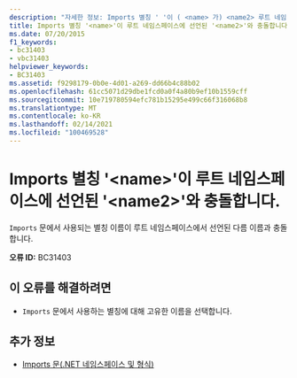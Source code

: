 ```yaml
---
description: "자세한 정보: Imports 별칭 ' '이 ( <name> 가) <name2> 루트 네임 스페이스에 선언 된 ' '와 충돌 합니다."
title: Imports 별칭 '<name>'이 루트 네임스페이스에 선언된 '<name2>'와 충돌합니다.
ms.date: 07/20/2015
f1_keywords:
- bc31403
- vbc31403
helpviewer_keywords:
- BC31403
ms.assetid: f9298179-0b0e-4d01-a269-dd66b4c88b02
ms.openlocfilehash: 61cc5071d29dbe1fcd0a0f4a80b9ef10b1559cff
ms.sourcegitcommit: 10e719780594efc781b15295e499c66f316068b8
ms.translationtype: MT
ms.contentlocale: ko-KR
ms.lasthandoff: 02/14/2021
ms.locfileid: "100469528"
---
```

# <a name="imports-alias-name-conflicts-with-name2-declared-in-the-root-namespace"></a>Imports 별칭 '\<name>'이 루트 네임스페이스에 선언된 '\<name2>'와 충돌합니다.

`Imports` 문에서 사용되는 별칭 이름이 루트 네임스페이스에서 선언된 다름 이름과 충돌합니다.  
  
 **오류 ID:** BC31403  
  
## <a name="to-correct-this-error"></a>이 오류를 해결하려면  
  
- `Imports` 문에서 사용하는 별칭에 대해 고유한 이름을 선택합니다.  
  
## <a name="see-also"></a>추가 정보

- [Imports 문(.NET 네임스페이스 및 형식)](../language-reference/statements/imports-statement-net-namespace-and-type.md)
